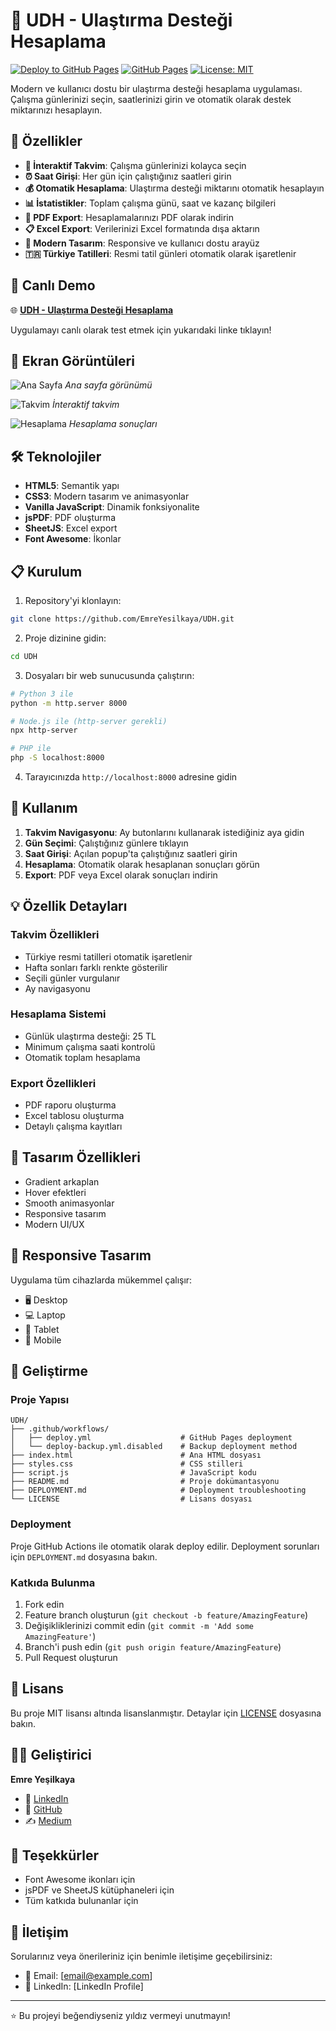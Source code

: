 # 🚛 UDH - Ulaştırma Desteği Hesaplama

[![Deploy to GitHub Pages](https://github.com/EmreYesilkaya/UDH/actions/workflows/deploy.yml/badge.svg)](https://github.com/EmreYesilkaya/UDH/actions/workflows/deploy.yml)
[![GitHub Pages](https://img.shields.io/badge/GitHub%20Pages-Live-brightgreen)](https://emreyesilkaya.github.io/UDH/)
[![License: MIT](https://img.shields.io/badge/License-MIT-yellow.svg)](https://opensource.org/licenses/MIT)

Modern ve kullanıcı dostu bir ulaştırma desteği hesaplama uygulaması. Çalışma günlerinizi seçin, saatlerinizi girin ve otomatik olarak destek miktarınızı hesaplayın.

## 🌟 Özellikler

- **📅 İnteraktif Takvim**: Çalışma günlerinizi kolayca seçin
- **⏰ Saat Girişi**: Her gün için çalıştığınız saatleri girin
- **💰 Otomatik Hesaplama**: Ulaştırma desteği miktarını otomatik hesaplayın
- **📊 İstatistikler**: Toplam çalışma günü, saat ve kazanç bilgileri
- **📄 PDF Export**: Hesaplamalarınızı PDF olarak indirin
- **📋 Excel Export**: Verilerinizi Excel formatında dışa aktarın
- **🎨 Modern Tasarım**: Responsive ve kullanıcı dostu arayüz
- **🇹🇷 Türkiye Tatilleri**: Resmi tatil günleri otomatik olarak işaretlenir

## 🚀 Canlı Demo

🌐 **[UDH - Ulaştırma Desteği Hesaplama](https://emreyesilkaya.github.io/UDH/)**

Uygulamayı canlı olarak test etmek için yukarıdaki linke tıklayın!

## 📱 Ekran Görüntüleri

![Ana Sayfa](screenshots/main.png)
*Ana sayfa görünümü*

![Takvim](screenshots/calendar.png)
*İnteraktif takvim*

![Hesaplama](screenshots/calculation.png)
*Hesaplama sonuçları*

## 🛠️ Teknolojiler

- **HTML5**: Semantik yapı
- **CSS3**: Modern tasarım ve animasyonlar
- **Vanilla JavaScript**: Dinamik fonksiyonalite
- **jsPDF**: PDF oluşturma
- **SheetJS**: Excel export
- **Font Awesome**: İkonlar

## 📋 Kurulum

1. Repository'yi klonlayın:
```bash
git clone https://github.com/EmreYesilkaya/UDH.git
```

2. Proje dizinine gidin:
```bash
cd UDH
```

3. Dosyaları bir web sunucusunda çalıştırın:
```bash
# Python 3 ile
python -m http.server 8000

# Node.js ile (http-server gerekli)
npx http-server

# PHP ile
php -S localhost:8000
```

4. Tarayıcınızda `http://localhost:8000` adresine gidin

## 📖 Kullanım

1. **Takvim Navigasyonu**: Ay butonlarını kullanarak istediğiniz aya gidin
2. **Gün Seçimi**: Çalıştığınız günlere tıklayın
3. **Saat Girişi**: Açılan popup'ta çalıştığınız saatleri girin
4. **Hesaplama**: Otomatik olarak hesaplanan sonuçları görün
5. **Export**: PDF veya Excel olarak sonuçları indirin

## 💡 Özellik Detayları

### Takvim Özellikleri
- Türkiye resmi tatilleri otomatik işaretlenir
- Hafta sonları farklı renkte gösterilir
- Seçili günler vurgulanır
- Ay navigasyonu

### Hesaplama Sistemi
- Günlük ulaştırma desteği: 25 TL
- Minimum çalışma saati kontrolü
- Otomatik toplam hesaplama

### Export Özellikleri
- PDF raporu oluşturma
- Excel tablosu oluşturma
- Detaylı çalışma kayıtları

## 🎨 Tasarım Özellikleri

- Gradient arkaplan
- Hover efektleri
- Smooth animasyonlar
- Responsive tasarım
- Modern UI/UX

## 📱 Responsive Tasarım

Uygulama tüm cihazlarda mükemmel çalışır:
- 🖥️ Desktop
- 💻 Laptop
- 📱 Tablet
- 📱 Mobile

## 🔧 Geliştirme

### Proje Yapısı
```
UDH/
├── .github/workflows/
│   ├── deploy.yml                    # GitHub Pages deployment
│   └── deploy-backup.yml.disabled    # Backup deployment method
├── index.html                        # Ana HTML dosyası
├── styles.css                        # CSS stilleri
├── script.js                         # JavaScript kodu
├── README.md                         # Proje dokümantasyonu
├── DEPLOYMENT.md                     # Deployment troubleshooting
└── LICENSE                           # Lisans dosyası
```

### Deployment
Proje GitHub Actions ile otomatik olarak deploy edilir. Deployment sorunları için `DEPLOYMENT.md` dosyasına bakın.

### Katkıda Bulunma

1. Fork edin
2. Feature branch oluşturun (`git checkout -b feature/AmazingFeature`)
3. Değişikliklerinizi commit edin (`git commit -m 'Add some AmazingFeature'`)
4. Branch'i push edin (`git push origin feature/AmazingFeature`)
5. Pull Request oluşturun

## 📝 Lisans

Bu proje MIT lisansı altında lisanslanmıştır. Detaylar için [LICENSE](LICENSE) dosyasına bakın.

## 👨‍💻 Geliştirici

**Emre Yeşilkaya**
- 🔗 [LinkedIn](https://www.linkedin.com/in/emregit/)
- 🐙 [GitHub](https://github.com/EmreYesilkaya)
- ✍️ [Medium](https://medium.com/@emregithub)

## 🙏 Teşekkürler

- Font Awesome ikonları için
- jsPDF ve SheetJS kütüphaneleri için
- Tüm katkıda bulunanlar için

## 📧 İletişim

Sorularınız veya önerileriniz için benimle iletişime geçebilirsiniz:
- 📧 Email: [email@example.com]
- 💼 LinkedIn: [LinkedIn Profile]

---

⭐ Bu projeyi beğendiyseniz yıldız vermeyi unutmayın! 
